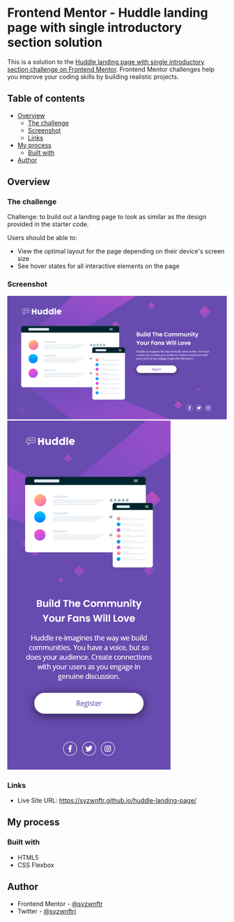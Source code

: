 # Frontend Mentor - Huddle landing page with single introductory section solution

This is a solution to the [Huddle landing page with single introductory section challenge on Frontend Mentor](https://www.frontendmentor.io/challenges/huddle-landing-page-with-a-single-introductory-section-B_2Wvxgi0). Frontend Mentor challenges help you improve your coding skills by building realistic projects.

## Table of contents

- [Overview](#overview)
  - [The challenge](#the-challenge)
  - [Screenshot](#screenshot)
  - [Links](#links)
- [My process](#my-process)
  - [Built with](#built-with)
- [Author](#author)

## Overview

### The challenge

Challenge: to build out a landing page to look as similar as the design provided in the starter code.

Users should be able to:

- View the optimal layout for the page depending on their device's screen size
- See hover states for all interactive elements on the page

### Screenshot

![](<./screenshots/huddle-landing-page(desktop).png>)
![](<./screenshots/huddle-landing-page(mobile).png>)

### Links

- Live Site URL: https://syzwnftr.github.io/huddle-landing-page/

## My process

### Built with

- HTML5
- CSS Flexbox

## Author

- Frontend Mentor - [@syzwnftr](https://www.frontendmentor.io/profile/syzwnftr)
- Twitter - [@syzwnftri](https://www.twitter.com/syzwnftri)
